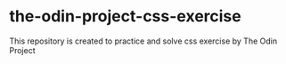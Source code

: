 # the-odin-project-css-exercise
This repository is created to practice and solve css exercise by The Odin Project

